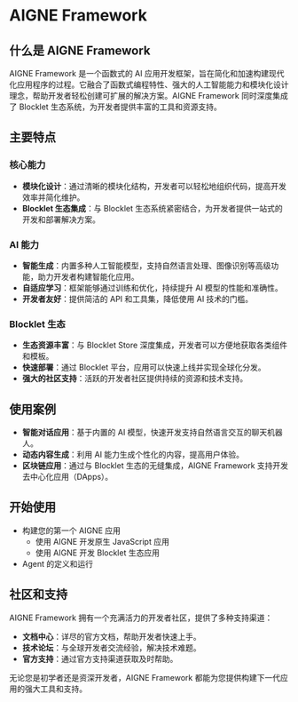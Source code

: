 # AIGNE Framework

## 什么是 AIGNE Framework

AIGNE Framework 是一个函数式的 AI 应用开发框架，旨在简化和加速构建现代化应用程序的过程。它融合了函数式编程特性、强大的人工智能能力和模块化设计理念，帮助开发者轻松创建可扩展的解决方案。AIGNE Framework 同时深度集成了 Blocklet 生态系统，为开发者提供丰富的工具和资源支持。

## 主要特点

### 核心能力

- **模块化设计**：通过清晰的模块化结构，开发者可以轻松地组织代码，提高开发效率并简化维护。
- **Blocklet 生态集成**：与 Blocklet 生态系统紧密结合，为开发者提供一站式的开发和部署解决方案。

### AI 能力

- **智能生成**：内置多种人工智能模型，支持自然语言处理、图像识别等高级功能，助力开发者构建智能化应用。
- **自适应学习**：框架能够通过训练和优化，持续提升 AI 模型的性能和准确性。
- **开发者友好**：提供简洁的 API 和工具集，降低使用 AI 技术的门槛。

### Blocklet 生态

- **生态资源丰富**：与 Blocklet Store 深度集成，开发者可以方便地获取各类组件和模板。
- **快速部署**：通过 Blocklet 平台，应用可以快速上线并实现全球化分发。
- **强大的社区支持**：活跃的开发者社区提供持续的资源和技术支持。

## 使用案例

- **智能对话应用**：基于内置的 AI 模型，快速开发支持自然语言交互的聊天机器人。
- **动态内容生成**：利用 AI 能力生成个性化的内容，提高用户体验。
- **区块链应用**：通过与 Blocklet 生态的无缝集成，AIGNE Framework 支持开发去中心化应用（DApps）。

## 开始使用

- 构建您的第一个 AIGNE 应用
  - 使用 AIGNE 开发原生 JavaScript 应用
  - 使用 AIGNE 开发 Blocklet 生态应用
- Agent 的定义和运行

## 社区和支持

AIGNE Framework 拥有一个充满活力的开发者社区，提供了多种支持渠道：

- **文档中心**：详尽的官方文档，帮助开发者快速上手。
- **技术论坛**：与全球开发者交流经验，解决技术难题。
- **官方支持**：通过官方支持渠道获取及时帮助。

无论您是初学者还是资深开发者，AIGNE Framework 都能为您提供构建下一代应用的强大工具和支持。
